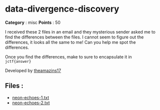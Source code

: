 # data-divergence-discovery

**Category** : misc
**Points** : 50

I received these 2 files in an email and they mysterious sender asked me to find the differences between the files. I cannot seem to figure out the differences, it looks all the same to me! Can you help me spot the differences.

Once you find the differences, make to sure to encapsulate it in `jctf{answer}`

Developed by [theamazins17](https://github.com/theamazins17)

## Files : 
 - [neon-echoes-1.txt](./neon-echoes-1.txt)
 - [neon-echoes-2.txt](./neon-echoes-2.txt)


